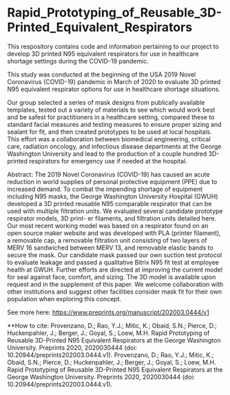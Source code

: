 # Rapid_Prototyping_of_Reusable_3D-Printed_Equivalent_Respirators
This respository contains code and information pertaining to our project to develop 3D printed N95 equivalent respirators for use in healthcare shortage settings during the COVID-19 pandemic.

This study was conducted at the beginning of the USA 2019 Novel Coronavirus (COVID-19) pandemic in March of 2020 to evaluate 3D printed N95 equivalent respirator options for use in healthcare shortage situations. 

Our group selected a series of mask designs from publically available templates, tested out a variety of materials to see which would work best and be safest for practitioners in a healthcare setting, compared these to standard facial measures and testing measures to ensure proper sizing and sealant for fit, and then created prototypes to be used at local hospitals. This effort was a collaboration between biomedical engineering, critical care, radiation oncology, and infectious disease departments at the George Washington University and lead to the production of a couple hundred 3D-printed respirators for emergency use if needed at the hospital.

Abstract:
The 2019 Novel Coronavirus (COVID-19) has caused an acute reduction in world supplies of personal protective
equipment (PPE) due to increased demand. To combat the impending shortage of equipment including N95 masks,
the George Washington University Hospital (GWUH) developed a 3D printed reusable N95 comparable respirator
that can be used with multiple filtration units. We evaluated several candidate prototype respirator models, 3D print-
er filaments, and filtration units detailed here. Our most recent working model was based on a respirator found on an
open source maker website and was developed with PLA (printer filament), a removable cap, a removable filtration
unit consisting of two layers of MERV 16 sandwiched between MERV 13, and removable elastic bands to secure the
mask. Our candidate mask passed our own suction test protocol to evaluate leakage and passed a qualitative Bitrix
N95 fit test at employee health at GWUH. Further efforts are directed at improving the current model for seal
against face, comfort, and sizing. The 3D model is available upon request and in the supplement of this paper. We
welcome collaboration with other institutions and suggest other facilities consider mask fit for their own population
when exploring this concept.

See more here:
https://www.preprints.org/manuscript/202003.0444/v1

**How to cite:
Provenzano, D.; Rao, Y.J.; Mitic, K.; Obaid, S.N.; Pierce, D.; Huckenpahler, J.; Berger, J.; Goyal, S.; Loew, M.H. Rapid Prototyping of Reusable 3D-Printed N95 Equivalent Respirators at the George Washington University. Preprints 2020, 2020030444 (doi: 10.20944/preprints202003.0444.v1). Provenzano, D.; Rao, Y.J.; Mitic, K.; Obaid, S.N.; Pierce, D.; Huckenpahler, J.; Berger, J.; Goyal, S.; Loew, M.H. Rapid Prototyping of Reusable 3D-Printed N95 Equivalent Respirators at the George Washington University. Preprints 2020, 2020030444 (doi: 10.20944/preprints202003.0444.v1). 
